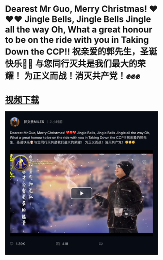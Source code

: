 
 # Dearest Mr Guo, Merry Christmas! ❤️❤️❤️ Jingle Bells, Jingle Bells Jingle all the way Oh, What a great honour to be on the ride with you in Taking Down the CCP!! 祝亲爱的郭先生，圣诞快乐🎅🏼 与您同行灭共是我们最大的荣耀！ 为正义而战！消灭共产党！✊✊✊

# [视频下载](video/2020-12-22-Miles-Guo-Getter-2.mp4)

![image](image/2020_12_22_Miles_Guo_Getter_2_1.png)
